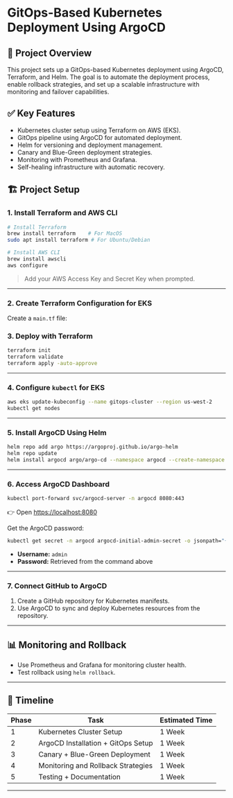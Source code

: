 # GitOps-Based Kubernetes Deployment Using ArgoCD

## 🚀 Project Overview

This project sets up a GitOps-based Kubernetes deployment using ArgoCD, Terraform, and Helm. The goal is to automate the deployment process, enable rollback strategies, and set up a scalable infrastructure with monitoring and failover capabilities.

## ✅ Key Features

- Kubernetes cluster setup using Terraform on AWS (EKS).
- GitOps pipeline using ArgoCD for automated deployment.
- Helm for versioning and deployment management.
- Canary and Blue-Green deployment strategies.
- Monitoring with Prometheus and Grafana.
- Self-healing infrastructure with automatic recovery.

## 🏗️ Project Setup

### 1. Install Terraform and AWS CLI

```bash
# Install Terraform
brew install terraform    # For MacOS
sudo apt install terraform # For Ubuntu/Debian

# Install AWS CLI
brew install awscli
aws configure
```

> Add your AWS Access Key and Secret Key when prompted.

---

### 2. Create Terraform Configuration for EKS

Create a `main.tf` file:

### 3. Deploy with Terraform

```bash
terraform init
terraform validate
terraform apply -auto-approve
```

---

### 4. Configure `kubectl` for EKS

```bash
aws eks update-kubeconfig --name gitops-cluster --region us-west-2
kubectl get nodes
```

---

### 5. Install ArgoCD Using Helm

```bash
helm repo add argo https://argoproj.github.io/argo-helm
helm repo update
helm install argocd argo/argo-cd --namespace argocd --create-namespace
```

---

### 6. Access ArgoCD Dashboard

```bash
kubectl port-forward svc/argocd-server -n argocd 8080:443
```

👉 Open [https://localhost:8080](https://localhost:8080)

Get the ArgoCD password:

```bash
kubectl get secret -n argocd argocd-initial-admin-secret -o jsonpath="{.data.password}" | base64 -d
```

- **Username:** `admin`
- **Password:** Retrieved from the command above

---

### 7. Connect GitHub to ArgoCD

1. Create a GitHub repository for Kubernetes manifests.
2. Use ArgoCD to sync and deploy Kubernetes resources from the repository.

---

## 📊 Monitoring and Rollback

- Use Prometheus and Grafana for monitoring cluster health.
- Test rollback using `helm rollback`.

---

## 📅 Timeline

| Phase | Task | Estimated Time |
|-------|------|---------------|
| 1     | Kubernetes Cluster Setup | 1 Week |
| 2     | ArgoCD Installation + GitOps Setup | 1 Week |
| 3     | Canary + Blue-Green Deployment | 1 Week |
| 4     | Monitoring and Rollback Strategies | 1 Week |
| 5     | Testing + Documentation | 1 Week |

---

